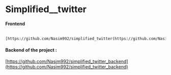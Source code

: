 # Simplified__twitter 

#### Frontend 
      [https://github.com/Nasim992/simplified_twitter(https://github.com/Nasim992/simplified_twitter)

#### Backend of the project  :
   [https://github.com/Nasim992/simplified_twitter_backend](https://github.com/Nasim992/simplified_twitter_backend)
